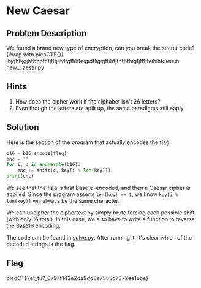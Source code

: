 # New Caesar

## Problem Description

We found a brand new type of encryption, can you break the secret code? (Wrap with picoCTF{}) ihjghbjgjhfbhbfcfjflfjiifdfgffihfeigidfligigffihfjfhfhfhigfjfffjfeihihfdieieih [new_caesar.py](https://mercury.picoctf.net/static/2fc43dd1a3718df7debf367b0e092831/new_caesar.py)

## Hints

1. How does the cipher work if the alphabet isn't 26 letters?
2. Even though the letters are split up, the same paradigms still apply

## Solution

Here is the section of the program that actually encodes the flag.

```python
b16 = b16_encode(flag)
enc = ""
for i, c in enumerate(b16):
	enc += shift(c, key[i % len(key)])
print(enc)
```

We see that the flag is first Base16-encoded, and then a Caesar cipher is applied. Since the program asserts `len(key) == 1`, we know `key[i % len(key)]` will always be the same character.

We can uncipher the ciphertext by simply brute forcing each possible shift (with only 16 total). In this case, we also have to write a function to reverse the Base16 encoding.

The code can be found in [solve.py](./solve.py). After running it, it's clear which of the decoded strings is the flag.

## Flag

picoCTF{et_tu?_0797f143e2da9dd3e7555d7372ee1bbe}
